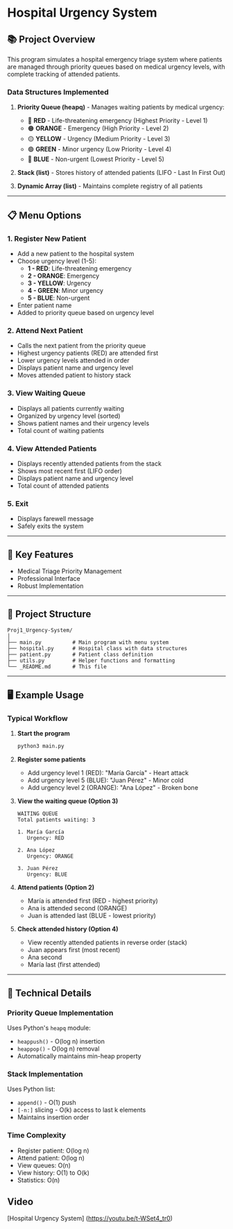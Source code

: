 # Hospital Urgency System

## 📚 Project Overview

This program simulates a hospital emergency triage system where patients are managed through priority queues based on medical urgency levels, with complete tracking of attended patients.

### **Data Structures Implemented**

1. **Priority Queue (heapq)** - Manages waiting patients by medical urgency:
   - 🔴 **RED** - Life-threatening emergency (Highest Priority - Level 1)
   - 🟠 **ORANGE** - Emergency (High Priority - Level 2)
   - 🟡 **YELLOW** - Urgency (Medium Priority - Level 3)
   - 🟢 **GREEN** - Minor urgency (Low Priority - Level 4)
   - 🔵 **BLUE** - Non-urgent (Lowest Priority - Level 5)

2. **Stack (list)** - Stores history of attended patients (LIFO - Last In First Out)

3. **Dynamic Array (list)** - Maintains complete registry of all patients

---

## 📋 Menu Options

### 1. **Register New Patient**
- Add a new patient to the hospital system
- Choose urgency level (1-5):
  - **1 - RED**: Life-threatening emergency
  - **2 - ORANGE**: Emergency
  - **3 - YELLOW**: Urgency
  - **4 - GREEN**: Minor urgency
  - **5 - BLUE**: Non-urgent
- Enter patient name
- Added to priority queue based on urgency level

### 2. **Attend Next Patient**
- Calls the next patient from the priority queue
- Highest urgency patients (RED) are attended first
- Lower urgency levels attended in order
- Displays patient name and urgency level
- Moves attended patient to history stack

### 3. **View Waiting Queue**
- Displays all patients currently waiting
- Organized by urgency level (sorted)
- Shows patient names and their urgency levels
- Total count of waiting patients

### 4. **View Attended Patients**
- Displays recently attended patients from the stack
- Shows most recent first (LIFO order)
- Displays patient name and urgency level
- Total count of attended patients

### 5. **Exit**
- Displays farewell message
- Safely exits the system

---

## 🔑 Key Features

- Medical Triage Priority Management
- Professional Interface
- Robust Implementation

---

## 📁 Project Structure

```
Proj1_Urgency-System/
│
├── main.py          # Main program with menu system
├── hospital.py      # Hospital class with data structures
├── patient.py       # Patient class definition
├── utils.py         # Helper functions and formatting
└── _README.md       # This file
```

---

## 🖥️ Example Usage

### Typical Workflow

1. **Start the program**
   ```bash
   python3 main.py
   ```

2. **Register some patients**
   - Add urgency level 1 (RED): "María García" - Heart attack
   - Add urgency level 5 (BLUE): "Juan Pérez" - Minor cold
   - Add urgency level 2 (ORANGE): "Ana López" - Broken bone

3. **View the waiting queue (Option 3)**
   ```
   WAITING QUEUE
   Total patients waiting: 3
   
   1. María García
      Urgency: RED
   
   2. Ana López
      Urgency: ORANGE
   
   3. Juan Pérez
      Urgency: BLUE
   ```

4. **Attend patients (Option 2)**
   - María is attended first (RED - highest priority)
   - Ana is attended second (ORANGE)
   - Juan is attended last (BLUE - lowest priority)

5. **Check attended history (Option 4)**
   - View recently attended patients in reverse order (stack)
   - Juan appears first (most recent)
   - Ana second
   - María last (first attended)

---

## 📄 Technical Details

### Priority Queue Implementation
Uses Python's `heapq` module:
- `heappush()` - O(log n) insertion
- `heappop()` - O(log n) removal
- Automatically maintains min-heap property

### Stack Implementation
Uses Python list:
- `append()` - O(1) push
- `[-n:]` slicing - O(k) access to last k elements
- Maintains insertion order

### Time Complexity
- Register patient: O(log n)
- Attend patient: O(log n)
- View queues: O(n)
- View history: O(1) to O(k)
- Statistics: O(n)

## Video 
[Hospital Urgency System] (https://youtu.be/t-WSet4_tr0)

